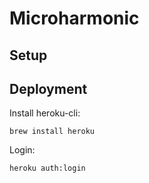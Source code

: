 # Microharmonic

## Setup

## Deployment

Install heroku-cli:

```
brew install heroku
```

Login:

```
heroku auth:login
```
